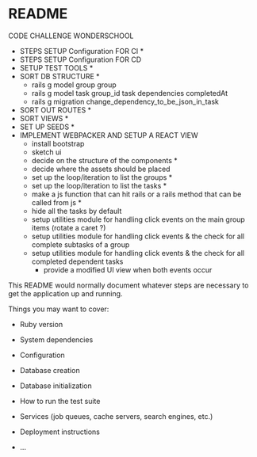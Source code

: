 # README


CODE CHALLENGE WONDERSCHOOL

- STEPS SETUP Configuration FOR CI *
- STEPS SETUP Configuration FOR CD
- SETUP TEST TOOLS *
- SORT DB STRUCTURE *
  * rails g model group group
  * rails g model task group_id task dependencies completedAt
  * rails g migration change_dependency_to_be_json_in_task
- SORT OUT ROUTES *
- SORT VIEWS *
- SET UP SEEDS *
- IMPLEMENT WEBPACKER AND SETUP A REACT VIEW
  * install bootstrap
  * sketch ui
  * decide on the structure of the components *
  * decide where the assets should be placed
  * set up the loop/iteration to list the groups *
  * set up the loop/iteration to list the tasks *
  * make a js function that can hit rails or a rails method that can be called from js *
  * hide all the tasks by default
  * setup utilities module for handling click events on the main group items (rotate a caret ?)
  * setup utilities module for handling click events & the check for all complete subtasks of a group
  * setup utilities module for handling click events & the check for all completed dependent tasks
    * provide a modified UI view when both events occur




This README would normally document whatever steps are necessary to get the
application up and running.

Things you may want to cover:

* Ruby version

* System dependencies

* Configuration

* Database creation

* Database initialization

* How to run the test suite

* Services (job queues, cache servers, search engines, etc.)

* Deployment instructions

* ...
